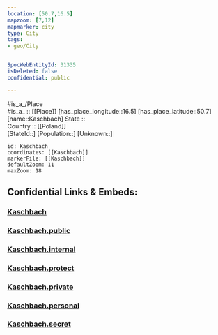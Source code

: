 ```yaml
---
location: [50.7,16.5] 
mapzoom: [7,12] 
mapmarker: city 
type: City
tags:
- geo/City


SpocWebEntityId: 31335
isDeleted: false
confidential: public

---
```

#is_a_/Place  
#is_a_ :: [[Place]] 
[has_place_longitude::16.5] 
[has_place_latitude::50.7] 
[name::Kaschbach] 
State ::  
Country :: [[Poland]]  
[StateId::] 
[Population::] 
[Unknown::] 


```leaflet
id: Kaschbach
coordinates: [[Kaschbach]] 
markerFile: [[Kaschbach]] 
defaultZoom: 11 
maxZoom: 18
```


## Confidential Links & Embeds: 

### [Kaschbach](/_Standards/Earth/Continent/Europe/Europe~East/Poland/Provinces~Poland/Lower_Silesian/City/Kaschbach.md) 

### [Kaschbach.public](/_public/Earth/Continent/Europe/Europe~East/Poland/Provinces~Poland/Lower_Silesian/City/Kaschbach.public.md) 

### [Kaschbach.internal](/_internal/Earth/Continent/Europe/Europe~East/Poland/Provinces~Poland/Lower_Silesian/City/Kaschbach.internal.md) 

### [Kaschbach.protect](/_protect/Earth/Continent/Europe/Europe~East/Poland/Provinces~Poland/Lower_Silesian/City/Kaschbach.protect.md) 

### [Kaschbach.private](/_private/Earth/Continent/Europe/Europe~East/Poland/Provinces~Poland/Lower_Silesian/City/Kaschbach.private.md) 

### [Kaschbach.personal](/_personal/Earth/Continent/Europe/Europe~East/Poland/Provinces~Poland/Lower_Silesian/City/Kaschbach.personal.md) 

### [Kaschbach.secret](/_secret/Earth/Continent/Europe/Europe~East/Poland/Provinces~Poland/Lower_Silesian/City/Kaschbach.secret.md)

